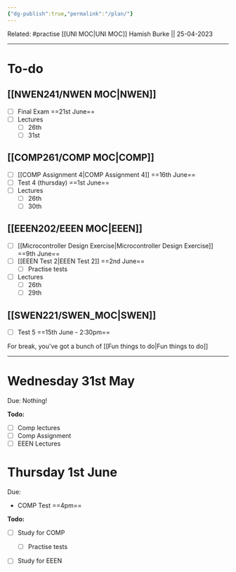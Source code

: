```yaml
---
{"dg-publish":true,"permalink":"/plan/"}
---
```


Related: #practise 
[[UNI MOC\|UNI MOC]]
Hamish Burke || 25-04-2023
***

# To-do

## [[NWEN241/NWEN MOC\|NWEN]]

- [ ] Final Exam ==21st June==
- [ ] Lectures
	- [ ] 26th
	- [ ] 31st

## [[COMP261/COMP MOC\|COMP]]

- [ ] [[COMP Assignment 4\|COMP Assignment 4]] ==16th June==
- [ ] Test 4 (thursday) ==1st June==
- [ ] Lectures
	- [ ] 26th
	- [ ] 30th

## [[EEEN202/EEEN MOC\|EEEN]]

- [ ] [[Microcontroller Design Exercise\|Microcontroller Design Exercise]] ==9th June==
- [ ] [[EEEN Test 2\|EEEN Test 2]] ==2nd June==
	- [ ] Practise tests
- [ ] Lectures
	- [ ] 26th
	- [ ] 29th

## [[SWEN221/SWEN_MOC\|SWEN]]

- [ ] Test 5 ==15th June - 2:30pm==



For break, you've got a bunch of [[Fun things to do\|Fun things to do]]

***

# Wednesday 31st May

Due: Nothing! 

**Todo:**
- [ ] Comp lectures
- [ ] Comp Assignment
- [ ] EEEN Lectures

# Thursday 1st June

Due: 
- COMP Test ==4pm==

**Todo:**
- [ ] Study for COMP
	- [ ] Practise tests
- [ ] Study for EEEN







